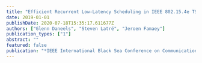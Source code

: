 ```yaml
---
title: "Efficient Recurrent Low-Latency Scheduling in IEEE 802.15.4e TSCH Networks"
date: 2019-01-01
publishDate: 2020-07-18T15:35:17.611677Z
authors: ["Glenn Daneels", "Steven Latré", "Jeroen Famaey"]
publication_types: ["1"]
abstract: ""
featured: false
publication: "*IEEE International Black Sea Conference on Communications and Networking*"
---
```


